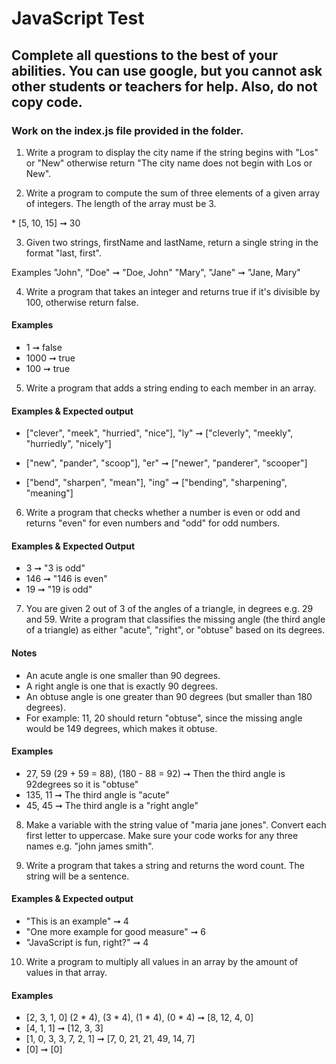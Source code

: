# JavaScript Test 

## Complete all questions to the best of your abilities. You can use google, but you cannot ask other students or teachers for help. Also, do not copy code. 

### Work on the index.js file provided in the folder. 

1. Write a program to display the city name if the string begins with "Los" or "New" otherwise return "The city name does not begin with Los or New". 

2. Write a program to compute the sum of three elements of a given array of integers. The length of the array must be 3.  
<Example> 
* [5, 10, 15] ➞ 30

3. Given two strings, firstName and lastName, return a single string in the format "last, first".

Examples
"John", "Doe" ➞ "Doe, John"
"Mary", "Jane" ➞ "Jane, Mary"

4. Write a program that takes an integer and returns true if it's divisible by 100, otherwise return false.

#### Examples
* 1 ➞ false
* 1000 ➞ true
* 100 ➞ true

5. Write a program that adds a string ending to each member in an array.

#### Examples & Expected output
* ["clever", "meek", "hurried", "nice"], "ly" ➞ ["cleverly", "meekly", "hurriedly", "nicely"]

* ["new", "pander", "scoop"], "er" ➞ ["newer", "panderer", "scooper"]

* ["bend", "sharpen", "mean"], "ing" ➞ ["bending", "sharpening", "meaning"]

6. Write a program that checks whether a number is even or odd and returns "even" for even numbers and "odd" for odd numbers.

#### Examples & Expected Output
* 3 ➞ "3 is odd"
* 146 ➞ "146 is even"
* 19 ➞ "19 is odd"

7. You are given 2 out of 3 of the angles of a triangle, in degrees e.g. 29 and 59. Write a program that classifies the missing angle (the third angle of a triangle) as either "acute", "right", or "obtuse" based on its degrees.

#### Notes
* An acute angle is one smaller than 90 degrees.
* A right angle is one that is exactly 90 degrees.
* An obtuse angle is one greater than 90 degrees (but smaller than 180 degrees).
* For example: 11, 20 should return "obtuse", since the missing angle would be 149 degrees, which makes it obtuse.

#### Examples
* 27, 59 (29 + 59 = 88), (180 - 88 = 92) ➞ Then the third angle is 92degrees so it is "obtuse" 
* 135, 11 ➞ The third angle is "acute"
* 45, 45 ➞ The third angle is a "right angle"

8. Make a variable with the string value of "maria jane jones". Convert each first letter to uppercase. Make sure your code works for any three names e.g. "john james smith". 

9. Write a program that takes a string and returns the word count. The string will be a sentence.

#### Examples & Expected output
* "This is an example" ➞ 4
* "One more example for good measure" ➞ 6
* "JavaScript is fun, right?" ➞ 4

10. Write a program to multiply all values in an array by the amount of values in that array.

#### Examples
* [2, 3, 1, 0] (2 * 4), (3 * 4), (1 * 4), (0 * 4) ➞ [8, 12, 4, 0] 
* [4, 1, 1] ➞ [12, 3, 3]
* [1, 0, 3, 3, 7, 2, 1] ➞  [7, 0, 21, 21, 49, 14, 7]
* [0] ➞ [0]



